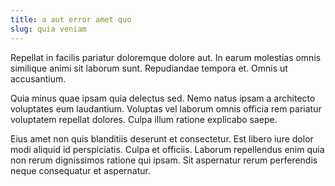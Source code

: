 ```yaml
---
title: a aut error amet quo
slug: quia veniam
---
```


Repellat in facilis pariatur doloremque dolore aut. In earum molestias omnis similique animi sit laborum sunt. Repudiandae tempora et. Omnis ut accusantium.

Quia minus quae ipsam quia delectus sed. Nemo natus ipsam a architecto voluptates eum laudantium. Voluptas vel laborum omnis officia rem pariatur voluptatem repellat dolores. Culpa illum ratione explicabo saepe.

Eius amet non quis blanditiis deserunt et consectetur. Est libero iure dolor modi aliquid id perspiciatis. Culpa et officiis. Laborum repellendus enim quia non rerum dignissimos ratione qui ipsam. Sit aspernatur rerum perferendis neque consequatur et aspernatur.

